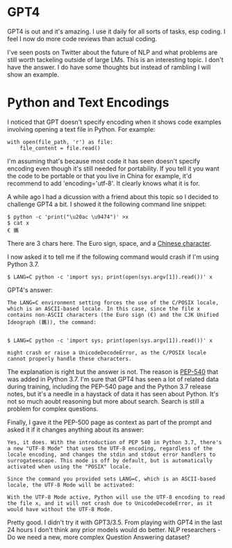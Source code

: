 # GPT4

GPT4 is out and it's amazing. I use it daily for all sorts of tasks, esp coding. I feel I now do more code reviews than actual coding. 

I've seen posts on Twitter about the future of NLP and what problems are still worth tackeling outside of large LMs. This is an interesting topic. I don't have the answer. I do have some thoughts but instead of rambling I will show an example. 

# Python and Text Encodings

I noticed that GPT doesn't specify encoding when it shows code examples involving opening a text file in Python. For example:

```
with open(file_path, 'r') as file:
    file_content = file.read()
```

I'm assuming that's because most code it has seen doesn't specify encoding even though it's still needed for portability. If you tell it you want the code to be portable or that you live in China for example, it'd recommend to add 'encoding='utf-8'. It clearly knows what it is for. 

A while ago I had a dicussion with a friend about this topic so I decided to challenge GPT4 a bit. I showed it the following command line snippet:

```
$ python -c 'print("\u20ac \u9474")' >x
$ cat x
€ 鑴
```
There are 3 chars here. The Euro sign, space, and a [Chinese character](https://www.compart.com/en/unicode/U+9474).

I now asked it to tell me if the following command would crash if I'm using Python 3.7. 

```
$ LANG=C python -c 'import sys; print(open(sys.argv[1]).read())' x
```

GPT4's answer:

```
The LANG=C environment setting forces the use of the C/POSIX locale, which is an ASCII-based locale. In this case, since the file x contains non-ASCII characters (the Euro sign (€) and the CJK Unified Ideograph (鑴)), the command:


$ LANG=C python -c 'import sys; print(open(sys.argv[1]).read())' x

might crash or raise a UnicodeDecodeError, as the C/POSIX locale cannot properly handle these characters.
```

The explanation is right but the answer is not. The reason is [PEP-540](https://peps.python.org/pep-0540) that was added in Python 3.7. I'm sure that GPT4 has seen a lot of related data during training, including the PEP-540 page and the Python 3.7 release notes, but it's a needle in a haystack of data it has seen about Python. It's not so much aoubt reasoning but more about search. Search is still a problem for complex questions. 

Finally, I gave it the PEP-500 page as context as part of the prompt and asked it if it changes anything about its answer:

```
Yes, it does. With the introduction of PEP 540 in Python 3.7, there's a new "UTF-8 Mode" that uses the UTF-8 encoding, regardless of the locale encoding, and changes the stdin and stdout error handlers to surrogateescape. This mode is off by default, but is automatically activated when using the "POSIX" locale.

Since the command you provided sets LANG=C, which is an ASCII-based locale, the UTF-8 Mode will be activated:

With the UTF-8 Mode active, Python will use the UTF-8 encoding to read the file x, and it will not crash due to UnicodeDecodeError, as it would have without the UTF-8 Mode.

```

Pretty good. I didn't try it with GPT3/3.5. From playing with GPT4 in the last 24 hours I don't think any prior models would do better. NLP researchers - Do we need a new, more complex Question Answering dataset? 

